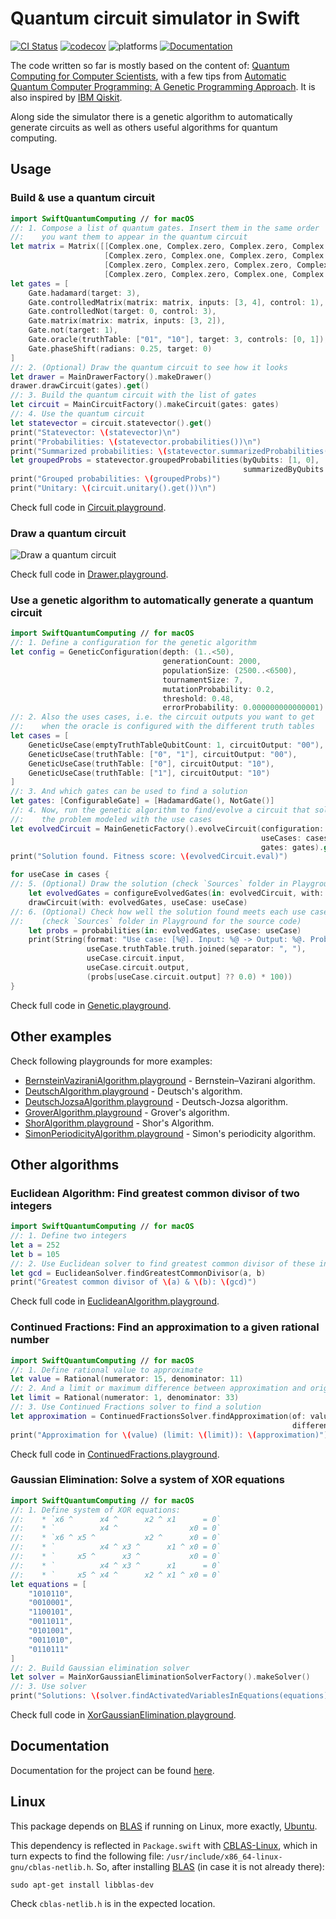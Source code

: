 # Quantum circuit simulator in Swift

[![CI Status](https://github.com/indisoluble/SwiftQuantumComputing/workflows/build/badge.svg?branch=master)](https://github.com/indisoluble/SwiftQuantumComputing/actions?query=branch%3Amaster)
[![codecov](https://codecov.io/gh/indisoluble/SwiftQuantumComputing/branch/master/graph/badge.svg)](https://codecov.io/gh/indisoluble/SwiftQuantumComputing)
![platforms](https://img.shields.io/badge/platform-iOS%20%7C%20macOS%20%7C%20Linux-lightgrey.svg)
[![Documentation](https://indisoluble.github.io/SwiftQuantumComputing/badge.svg)](https://indisoluble.github.io/SwiftQuantumComputing)

The code written so far is mostly based on the content of: [Quantum Computing for Computer Scientists](https://www.amazon.com/Quantum-Computing-Computer-Scientists-Yanofsky/dp/0521879965), with a few tips from [Automatic Quantum Computer Programming: A Genetic Programming Approach](https://www.amazon.com/Automatic-Quantum-Computer-Programming-Approach/dp/038736496X). It is also inspired by [IBM Qiskit](https://github.com/Qiskit/qiskit-terra).

Along side the simulator there is a genetic algorithm to automatically generate circuits as well as others useful algorithms for quantum computing.

## Usage

### Build & use a quantum circuit

```swift
import SwiftQuantumComputing // for macOS
//: 1. Compose a list of quantum gates. Insert them in the same order
//:    you want them to appear in the quantum circuit
let matrix = Matrix([[Complex.one, Complex.zero, Complex.zero, Complex.zero],
                     [Complex.zero, Complex.one, Complex.zero, Complex.zero],
                     [Complex.zero, Complex.zero, Complex.zero, Complex.one],
                     [Complex.zero, Complex.zero, Complex.one, Complex.zero]])
let gates = [
    Gate.hadamard(target: 3),
    Gate.controlledMatrix(matrix: matrix, inputs: [3, 4], control: 1),
    Gate.controlledNot(target: 0, control: 3),
    Gate.matrix(matrix: matrix, inputs: [3, 2]),
    Gate.not(target: 1),
    Gate.oracle(truthTable: ["01", "10"], target: 3, controls: [0, 1]),
    Gate.phaseShift(radians: 0.25, target: 0)
]
//: 2. (Optional) Draw the quantum circuit to see how it looks
let drawer = MainDrawerFactory().makeDrawer()
drawer.drawCircuit(gates).get()
//: 3. Build the quantum circuit with the list of gates
let circuit = MainCircuitFactory().makeCircuit(gates: gates)
//: 4. Use the quantum circuit
let statevector = circuit.statevector().get()
print("Statevector: \(statevector)\n")
print("Probabilities: \(statevector.probabilities())\n")
print("Summarized probabilities: \(statevector.summarizedProbabilities())\n")
let groupedProbs = statevector.groupedProbabilities(byQubits: [1, 0],
                                                    summarizedByQubits: [4, 3, 2]).get()
print("Grouped probabilities: \(groupedProbs)")
print("Unitary: \(circuit.unitary().get())\n")
```

Check full code in [Circuit.playground](https://github.com/indisoluble/SwiftQuantumComputing/tree/master/Playground/Usage/Circuit.playground/Contents.swift).

### Draw a quantum circuit

![Draw a quantum circuit](https://raw.githubusercontent.com/indisoluble/SwiftQuantumComputing/master/Images/Drawer.jpg)

Check full code in [Drawer.playground](https://github.com/indisoluble/SwiftQuantumComputing/tree/master/Playground/Usage/Drawer.playground/Contents.swift).

### Use a genetic algorithm to automatically generate a quantum circuit

```swift
import SwiftQuantumComputing // for macOS
//: 1. Define a configuration for the genetic algorithm
let config = GeneticConfiguration(depth: (1..<50),
                                  generationCount: 2000,
                                  populationSize: (2500..<6500),
                                  tournamentSize: 7,
                                  mutationProbability: 0.2,
                                  threshold: 0.48,
                                  errorProbability: 0.000000000000001)
//: 2. Also the uses cases, i.e. the circuit outputs you want to get
//:    when the oracle is configured with the different truth tables
let cases = [
    GeneticUseCase(emptyTruthTableQubitCount: 1, circuitOutput: "00"),
    GeneticUseCase(truthTable: ["0", "1"], circuitOutput: "00"),
    GeneticUseCase(truthTable: ["0"], circuitOutput: "10"),
    GeneticUseCase(truthTable: ["1"], circuitOutput: "10")
]
//: 3. And which gates can be used to find a solution
let gates: [ConfigurableGate] = [HadamardGate(), NotGate()]
//: 4. Now, run the genetic algorithm to find/evolve a circuit that solves
//:    the problem modeled with the use cases
let evolvedCircuit = MainGeneticFactory().evolveCircuit(configuration: config,
                                                        useCases: cases,
                                                        gates: gates).get()
print("Solution found. Fitness score: \(evolvedCircuit.eval)")

for useCase in cases {
//: 5. (Optional) Draw the solution (check `Sources` folder in Playground for the source code)
    let evolvedGates = configureEvolvedGates(in: evolvedCircuit, with: useCase)
    drawCircuit(with: evolvedGates, useCase: useCase)
//: 6. (Optional) Check how well the solution found meets each use case
//:    (check `Sources` folder in Playground for the source code)
    let probs = probabilities(in: evolvedGates, useCase: useCase)
    print(String(format: "Use case: [%@]. Input: %@ -> Output: %@. Probability: %.2f %%",
                 useCase.truthTable.truth.joined(separator: ", "),
                 useCase.circuit.input,
                 useCase.circuit.output,
                 (probs[useCase.circuit.output] ?? 0.0) * 100))
}
```

Check full code in [Genetic.playground](https://github.com/indisoluble/SwiftQuantumComputing/tree/master/Playground/Usage/Genetic.playground/Contents.swift).

## Other examples

Check following playgrounds for more examples:

* [BernsteinVaziraniAlgorithm.playground](https://github.com/indisoluble/SwiftQuantumComputing/tree/master/Playground/Example/BernsteinVaziraniAlgorithm.playground/Contents.swift) - Bernstein–Vazirani algorithm.
* [DeutschAlgorithm.playground](https://github.com/indisoluble/SwiftQuantumComputing/tree/master/Playground/Example/DeutschAlgorithm.playground/Contents.swift) - Deutsch's algorithm.
* [DeutschJozsaAlgorithm.playground](https://github.com/indisoluble/SwiftQuantumComputing/tree/master/Playground/Example/DeutschJozsaAlgorithm.playground/Contents.swift) - Deutsch-Jozsa algorithm.
* [GroverAlgorithm.playground](https://github.com/indisoluble/SwiftQuantumComputing/tree/master/Playground/Example/GroverAlgorithm.playground/Contents.swift) - Grover's algorithm.
* [ShorAlgorithm.playground](https://github.com/indisoluble/SwiftQuantumComputing/tree/master/Playground/Example/ShorAlgorithm.playground/Contents.swift) - Shor's Algorithm.
* [SimonPeriodicityAlgorithm.playground](https://github.com/indisoluble/SwiftQuantumComputing/tree/master/Playground/Example/SimonPeriodicityAlgorithm.playground/Contents.swift) - Simon's periodicity algorithm.

## Other algorithms

### Euclidean Algorithm: Find greatest common divisor of two integers

```swift
import SwiftQuantumComputing // for macOS
//: 1. Define two integers
let a = 252
let b = 105
//: 2. Use Euclidean solver to find greatest common divisor of these integers
let gcd = EuclideanSolver.findGreatestCommonDivisor(a, b)
print("Greatest common divisor of \(a) & \(b): \(gcd)")
```

Check full code in [EuclideanAlgorithm.playground](https://github.com/indisoluble/SwiftQuantumComputing/tree/master/Playground/Usage/EuclideanAlgorithm.playground/Contents.swift).

### Continued Fractions: Find an approximation to a given rational number

```swift
import SwiftQuantumComputing // for macOS
//: 1. Define rational value to approximate
let value = Rational(numerator: 15, denominator: 11)
//: 2. And a limit or maximum difference between approximation and original value
let limit = Rational(numerator: 1, denominator: 33)
//: 3. Use Continued Fractions solver to find a solution
let approximation = ContinuedFractionsSolver.findApproximation(of: value,
                                                               differenceBelowOrEqual: limit).get()
print("Approximation for \(value) (limit: \(limit)): \(approximation)")
```

Check full code in [ContinuedFractions.playground](https://github.com/indisoluble/SwiftQuantumComputing/tree/master/Playground/Usage/ContinuedFractions.playground/Contents.swift).

### Gaussian Elimination: Solve a system of XOR equations

```swift
import SwiftQuantumComputing // for macOS
//: 1. Define system of XOR equations:
//:    * `x6 ^      x4 ^      x2 ^ x1      = 0`
//:    * `          x4 ^                x0 = 0`
//:    * `x6 ^ x5 ^           x2 ^      x0 = 0`
//:    * `          x4 ^ x3 ^      x1 ^ x0 = 0`
//:    * `     x5 ^      x3 ^           x0 = 0`
//:    * `          x4 ^ x3 ^      x1      = 0`
//:    * `     x5 ^ x4 ^      x2 ^ x1 ^ x0 = 0`
let equations = [
    "1010110",
    "0010001",
    "1100101",
    "0011011",
    "0101001",
    "0011010",
    "0110111"
]
//: 2. Build Gaussian elimination solver
let solver = MainXorGaussianEliminationSolverFactory().makeSolver()
//: 3. Use solver
print("Solutions: \(solver.findActivatedVariablesInEquations(equations))")
```

Check full code in [XorGaussianElimination.playground](https://github.com/indisoluble/SwiftQuantumComputing/tree/master/Playground/Usage/XorGaussianElimination.playground/Contents.swift).

## Documentation

Documentation for the project can be found [here](https://indisoluble.github.io/SwiftQuantumComputing).

## Linux

This package depends on [BLAS](http://www.netlib.org/blas/) if running on Linux, more exactly, [Ubuntu](https://www.ubuntu.com).

This dependency is reflected in `Package.swift` with [CBLAS-Linux](https://github.com/indisoluble/CBLAS-Linux), which in turn expects to find the following file: `/usr/include/x86_64-linux-gnu/cblas-netlib.h`. So, after installing [BLAS](http://www.netlib.org/blas/) (in case it is not already there):

```
sudo apt-get install libblas-dev
```

Check `cblas-netlib.h` is in the expected location.
